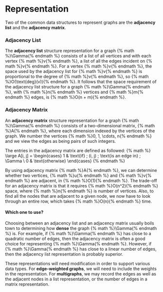 # Representation

Two of the common data structures to represent graphs are the **adjacency list** and the **adjacency matrix**.

### Adjacency List
The **adjacency list** structure representation for a graph {% math %}\Gamma{% endmath %} consists of a list of all vertices and with each vertex {% math %}v{% endmath %}, a list of all the edges incident on {% math %}v{% endmath %}. For a vertex {% math %}v{% endmath %}, the space used by the adjacency list for {% math %}v{% endmath %} is proportional to the degree of {% math %}v{% endmath %}, so {% math %}O(\text{deg}(v)){% endmath %}. It follows that the space requirement of the adjacency list structure for a graph {% math %}\Gamma{% endmath %}, with {% math %}n{% endmath %} vertices and {% math %}m{% endmath %} edges, is {% math %}O(n + m){% endmath %}.

### Adjacency Matrix
An **adjacency matrix** structure representation for a graph {% math %}\Gamma{% endmath %} consists of a two-dimensional matrix, {% math %}A{% endmath %}, where each dimension indexed by the vertices of the graph. We number the vertices {% math %}0, 1, \cdots, n{% endmath %} and we view the edges as being pairs of such integers.

The entries in the adjacency matrix are defined as followed:
{% math %}
\large
A[i, j] =
\begin{cases} 
  1 & \text{if} \; (i, j) \; \text{is an edge in} \; \Gamma \\
  0 & \text{otherwise}
\end{cases}
{% endmath %}

By using adjacency matrix {% math %}A{% endmath %}, we can determine whether two vertices, {% math %}u{% endmath %} and {% math %}v{% endmath %} are adjacent, in {% math %}O(1){% endmath %}. The trade-off for an adjacency matrix is that it requires {% math %}O(n^2){% endmath %} space, where {% math %}n{% endmath %} is number of vertices. Also, to find all the nodes that are adjacent to a given node, we now have to look through an entire row, which takes {% math %}O(n){% endmath %} time.

#### Which one to use?
Choosing between an adjacency list and an adjacency matrix usually boils town to determining how **dense** the graph {% math %}\Gamma{% endmath %} is. For example, if {% math %}\Gamma{% endmath %} has close to a quadratic number of edges, then the adjacency matrix is often a good choice for representing {% math %}\Gamma{% endmath %}. However, if {% math %}\Gamma{% endmath %} has close to a linear number of edges, then the adjacency list representation is probably superior.

These representations will need modification in order to support various data types. For **edge-weighted graphs**, we will need to include the weights in the representation. For **multigraphs**, we may record the edges as well as the adjacent nodes in a list representation, or the number of edges in a matrix representation.